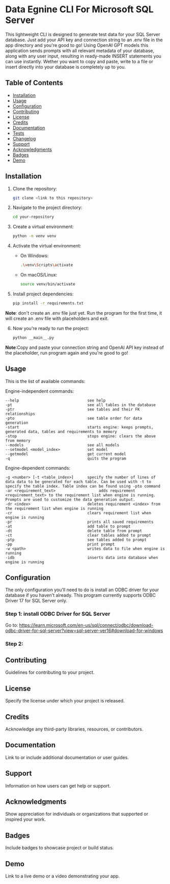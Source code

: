 # Data Egnine CLI For Microsoft SQL Server

This lightweight CLI is designed to generate test data for your SQL Server database. Just add your API key and connection string to an .env file in the app directory and you're good to go! Using OpenAI GPT models this application sends prompts with all relevant metadata of your database, along with any user input, resulting in ready-made INSERT statements you can use instantly. Wether you want to copy and paste, write to a file or insert directly into your database is completely up to you.

## Table of Contents

- [Installation](#installation)
- [Usage](#usage)
- [Configuration](#configuration)
- [Contributing](#contributing)
- [License](#license)
- [Credits](#credits)
- [Documentation](#documentation)
- [Tests](#tests)
- [Changelog](#changelog)
- [Support](#support)
- [Acknowledgments](#acknowledgments)
- [Badges](#badges)
- [Demo](#demo)

## Installation

1. Clone the repository:

   ```bash
   git clone <link to this repository>
   ```

2. Navigate to the project directory:

   ```bash
   cd your-repository
   ```

3. Create a virtual environment:

   ```bash
   python -m venv venv
   ```

4. Activate the virtual environment:

   - On Windows:

     ```bash
     .\venv\Scripts\activate
     ```

   - On macOS/Linux:

     ```bash
     source venv/bin/activate
     ```

5. Install project dependencies:

   ```bash
   pip install -r requirements.txt
   ```

**Note**: don't create an .env file just yet. Run the program for the first time, it will create an .env file with placeholders and exit.

6. Now you're ready to run the project:

   ```bash
   python __main__.py
   ```

**Note**:Copy and paste your connection string and OpenAI API key instead of the placeholder, run program again and you're good to go!

## Usage

This is the list of available commands:

Engine-independent commands:

    --help                              see help
    -pt                                 see all tables in the database
    -ptr                                see tables and their FK relationships
    -pto                                see table order for data generation
    -start                              starts engine: keeps prompts, generated data, tables and requirements to memory
    -stop                               stops engine: clears the above from memory
    --models                            see all models
    --setmodel <model_index>            set model
    --getmodel                          get current model
    -q                                  quits the program

Engine-dependent commands:

    -g <number> [-t <table_index>]      specify the number of lines of data data to be generated for each table. Can be used with -t to specify the table index. Table index can be found using -pto command
    -ar <requirement_text>                   adds requirement <requirement_text> to the requirement list when engine is running. Prompts are used to customize the data generation output.
    -dr <index>                         deletes requirement <index> from the requirement list when engine is running
    -cr                                 clears requirement list when engine is running
    -pr                                 prints all saved requirements
    -at                                 add table to prompt
    -dt                                 delete table from prompt
    -ct                                 clear tables added to prompt
    -ptp                                see tables added to prompt
    -pp                                 print prompt
    -w <path>                           writes data to file when engine is running
    -idb                                inserts data into database when engine is running

## Configuration

The only configuration you'll need to do is install an ODBC driver for your database if you haven't already. This program currently supports ODBC Driver 17 for SQL Server only.

### Step 1: install ODBC Driver for SQL Server

Go to: https://learn.microsoft.com/en-us/sql/connect/odbc/download-odbc-driver-for-sql-server?view=sql-server-ver16#download-for-windows

### Step 2:

## Contributing

Guidelines for contributing to your project.

## License

Specify the license under which your project is released.

## Credits

Acknowledge any third-party libraries, resources, or contributors.

## Documentation

Link to or include additional documentation or user guides.

## Support

Information on how users can get help or support.

## Acknowledgments

Show appreciation for individuals or organizations that supported or inspired your work.

## Badges

Include badges to showcase project or build status.

## Demo

Link to a live demo or a video demonstrating your app.
